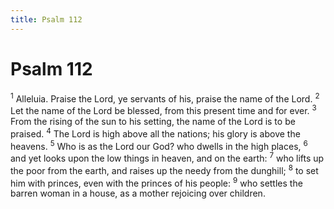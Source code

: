 ```yaml
---
title: Psalm 112
---
```

# Psalm 112

<sup>1</sup> Alleluia. Praise the Lord, ye servants of his, praise the name of the Lord. <sup>2</sup> Let the name of the Lord be blessed, from this present time and for ever. <sup>3</sup> From the rising of the sun to his setting, the name of the Lord is to be praised. <sup>4</sup> The Lord is high above all the nations; his glory is above the heavens. <sup>5</sup> Who is as the Lord our God? who dwells in the high places, <sup>6</sup> and yet looks upon the low things in heaven, and on the earth: <sup>7</sup> who lifts up the poor from the earth, and raises up the needy from the dunghill; <sup>8</sup> to set him with princes, even with the princes of his people: <sup>9</sup> who settles the barren woman in a house, as a mother rejoicing over children. 